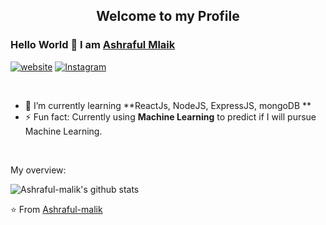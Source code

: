 

<p align="center">
 <h2 align="center">Welcome to my Profile</h2>
</p>

### Hello World 👋 I am [Ashraful Mlaik](https://github.com/Ashraful-malik)

[![website](https://img.shields.io/badge/-GMAIL-D14836?style=for-the-badge&logo=gmail&logoColor=white)](Ashrafulmalik71@gmail.com)
[![Instagram](https://img.shields.io/badge/-Instagram-c13584?style=flat&labelColor=c13584&logo=instagram&logoColor=white)](https://www.instagram.com/ashraful_malik)
<div>
  
<br />
<p>
 
- 🌱 I’m currently learning **ReactJs, NodeJS, ExpressJS, mongoDB **
- ⚡ Fun fact: Currently using **Machine Learning** to predict if I will pursue Machine Learning.

</h4>
</div>

<br />

<div><p>My overview: </p></div>

![Ashraful-malik's github stats](https://github-readme-stats.vercel.app/api?username=Ashraful-malik&show_icons=true)
<br />

<!-- Optional Visitors badge: -->

⭐️ From [Ashraful-malik](https://github.com/TomasCostaK/TomasCostaK) 

<br />
